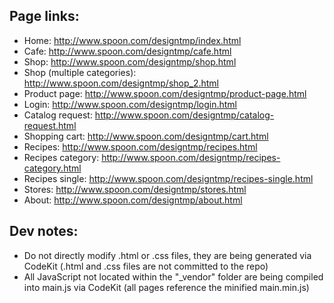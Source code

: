 Page links:
-----------

 - Home: http://www.spoon.com/designtmp/index.html
 - Cafe: http://www.spoon.com/designtmp/cafe.html
 - Shop: http://www.spoon.com/designtmp/shop.html
 - Shop (multiple categories): http://www.spoon.com/designtmp/shop_2.html
 - Product page: http://www.spoon.com/designtmp/product-page.html
 - Login: http://www.spoon.com/designtmp/login.html
 - Catalog request: http://www.spoon.com/designtmp/catalog-request.html
 - Shopping cart: http://www.spoon.com/designtmp/cart.html
 - Recipes: http://www.spoon.com/designtmp/recipes.html
 - Recipes category: http://www.spoon.com/designtmp/recipes-category.html
 - Recipes single: http://www.spoon.com/designtmp/recipes-single.html
 - Stores: http://www.spoon.com/designtmp/stores.html
 - About: http://www.spoon.com/designtmp/about.html

Dev notes:
----------

 - Do not directly modify .html or .css files, they are being generated via CodeKit (.html and .css files are not committed to the repo)
 - All JavaScript not located within the "_vendor" folder are being compiled into main.js via CodeKit (all pages reference the minified main.min.js)